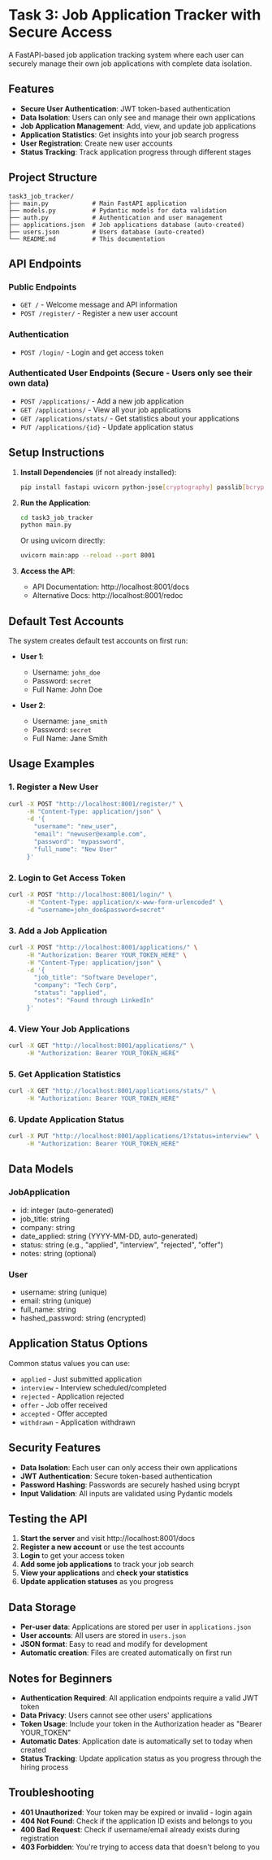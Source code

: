 # Task 3: Job Application Tracker with Secure Access

A FastAPI-based job application tracking system where each user can securely manage their own job applications with complete data isolation.

## Features

- **Secure User Authentication**: JWT token-based authentication
- **Data Isolation**: Users can only see and manage their own applications
- **Job Application Management**: Add, view, and update job applications
- **Application Statistics**: Get insights into your job search progress
- **User Registration**: Create new user accounts
- **Status Tracking**: Track application progress through different stages

## Project Structure

```
task3_job_tracker/
├── main.py            # Main FastAPI application
├── models.py          # Pydantic models for data validation
├── auth.py            # Authentication and user management
├── applications.json  # Job applications database (auto-created)
├── users.json         # Users database (auto-created)
└── README.md          # This documentation
```

## API Endpoints

### Public Endpoints
- `GET /` - Welcome message and API information
- `POST /register/` - Register a new user account

### Authentication
- `POST /login/` - Login and get access token

### Authenticated User Endpoints (Secure - Users only see their own data)
- `POST /applications/` - Add a new job application
- `GET /applications/` - View all your job applications
- `GET /applications/stats/` - Get statistics about your applications
- `PUT /applications/{id}` - Update application status

## Setup Instructions

1. **Install Dependencies** (if not already installed):
   ```bash
   pip install fastapi uvicorn python-jose[cryptography] passlib[bcrypt] email-validator
   ```

2. **Run the Application**:
   ```bash
   cd task3_job_tracker
   python main.py
   ```
   Or using uvicorn directly:
   ```bash
   uvicorn main:app --reload --port 8001
   ```

3. **Access the API**:
   - API Documentation: http://localhost:8001/docs
   - Alternative Docs: http://localhost:8001/redoc

## Default Test Accounts

The system creates default test accounts on first run:

- **User 1**:
  - Username: `john_doe`
  - Password: `secret`
  - Full Name: John Doe

- **User 2**:
  - Username: `jane_smith`
  - Password: `secret`
  - Full Name: Jane Smith

## Usage Examples

### 1. Register a New User
```bash
curl -X POST "http://localhost:8001/register/" \
     -H "Content-Type: application/json" \
     -d '{
       "username": "new_user",
       "email": "newuser@example.com",
       "password": "mypassword",
       "full_name": "New User"
     }'
```

### 2. Login to Get Access Token
```bash
curl -X POST "http://localhost:8001/login/" \
     -H "Content-Type: application/x-www-form-urlencoded" \
     -d "username=john_doe&password=secret"
```

### 3. Add a Job Application
```bash
curl -X POST "http://localhost:8001/applications/" \
     -H "Authorization: Bearer YOUR_TOKEN_HERE" \
     -H "Content-Type: application/json" \
     -d '{
       "job_title": "Software Developer",
       "company": "Tech Corp",
       "status": "applied",
       "notes": "Found through LinkedIn"
     }'
```

### 4. View Your Job Applications
```bash
curl -X GET "http://localhost:8001/applications/" \
     -H "Authorization: Bearer YOUR_TOKEN_HERE"
```

### 5. Get Application Statistics
```bash
curl -X GET "http://localhost:8001/applications/stats/" \
     -H "Authorization: Bearer YOUR_TOKEN_HERE"
```

### 6. Update Application Status
```bash
curl -X PUT "http://localhost:8001/applications/1?status=interview" \
     -H "Authorization: Bearer YOUR_TOKEN_HERE"
```

## Data Models

### JobApplication
- id: integer (auto-generated)
- job_title: string
- company: string
- date_applied: string (YYYY-MM-DD, auto-generated)
- status: string (e.g., "applied", "interview", "rejected", "offer")
- notes: string (optional)

### User
- username: string (unique)
- email: string (unique)
- full_name: string
- hashed_password: string (encrypted)

## Application Status Options

Common status values you can use:
- `applied` - Just submitted application
- `interview` - Interview scheduled/completed
- `rejected` - Application rejected
- `offer` - Job offer received
- `accepted` - Offer accepted
- `withdrawn` - Application withdrawn

## Security Features

- **Data Isolation**: Each user can only access their own applications
- **JWT Authentication**: Secure token-based authentication
- **Password Hashing**: Passwords are securely hashed using bcrypt
- **Input Validation**: All inputs are validated using Pydantic models

## Testing the API

1. **Start the server** and visit http://localhost:8001/docs
2. **Register a new account** or use the test accounts
3. **Login** to get your access token
4. **Add some job applications** to track your job search
5. **View your applications** and **check your statistics**
6. **Update application statuses** as you progress

## Data Storage

- **Per-user data**: Applications are stored per user in `applications.json`
- **User accounts**: All users are stored in `users.json`
- **JSON format**: Easy to read and modify for development
- **Automatic creation**: Files are created automatically on first run

## Notes for Beginners

- **Authentication Required**: All application endpoints require a valid JWT token
- **Data Privacy**: Users cannot see other users' applications
- **Token Usage**: Include your token in the Authorization header as "Bearer YOUR_TOKEN"
- **Automatic Dates**: Application date is automatically set to today when created
- **Status Tracking**: Update application status as you progress through the hiring process

## Troubleshooting

- **401 Unauthorized**: Your token may be expired or invalid - login again
- **404 Not Found**: Check if the application ID exists and belongs to you
- **400 Bad Request**: Check if username/email already exists during registration
- **403 Forbidden**: You're trying to access data that doesn't belong to you
